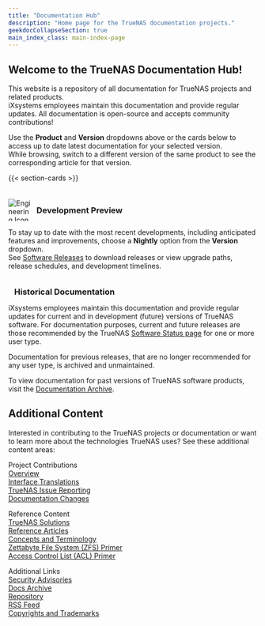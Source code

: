 ```yaml
---
title: "Documentation Hub"
description: "Home page for the TrueNAS documentation projects."
geekdocCollapseSection: true
main_index_class: main-index-page
---
```

<style>
div.gdoc-page__header {display: none;}
div.docs-read_mod {display: none;}
.sidebar-right {display: none;}
h1 {display:none;}
</style>

<h2> Welcome to the TrueNAS Documentation Hub! </h2>

This website is a repository of all documentation for TrueNAS projects and related products.<br>
iXsystems employees maintain this documentation and provide regular updates.
All documentation is open-source and accepts community contributions!

Use the **Product** and **Version** dropdowns above or the cards below to access up to date latest documentation for your selected version.<br>
While browsing, switch to a different version of the same product to see the corresponding article for that version.

{{< section-cards >}}

<div class="latest-development-container" style="padding-top: 20px;">
  <div style="display: flex; align-items: center;">
    <img src="/images/Software_Status_Icon_2.png" alt="Engineering Icon" title="Development Preview" style="padding-right: .75rem; max-width: 45px; max-height: 45px; align-self: flex-start;">
    <h3 style="margin: 0;">Development Preview</h3>
  </div>
  <p>To stay up to date with the most recent developments, including anticipated features and improvements, choose a <strong>Nightly</strong> option from the <strong>Version</strong> dropdown.<br>
  See <a href="/truenasupgrades/">Software Releases</a> to download releases or view upgrade paths, release schedules, and development timelines.</p>
</div>

<div class="latest-development-container" style="padding-top: 20px;">
  <div style="display: flex; align-items: center;">
    <i class="fas fa-archive fa-lg" style="color: #0095d5; padding-right: .75rem; max-width: 45px; max-height: 45px; align-self: flex-start;" title="Historical Documentation" aria-label="Archive Icon"></i>
    <h3 style="margin: 0;">Historical Documentation</h3>
  </div>
  <p>iXsystems employees maintain this documentation and provide regular updates for current and in development (future) versions of TrueNAS software.
  For documentation purposes, current and future releases are those recommended by the TrueNAS <a href="https://www.truenas.com/software-status/">Software Status page</a> for one or more user type.</p>
  <p>Documentation for previous releases, that are no longer recommended for any user type, is archived and unmaintained.</p>
  <p>To view documentation for past versions of TrueNAS software products, visit the <a href="/archive/">Documentation Archive</a>.</p>
</div>

<h2> Additional Content </h2>

Interested in contributing to the TrueNAS projects or documentation or want to learn more about the technologies TrueNAS uses?
See these additional content areas:

<div class="docs-more-sections">
  <p>Project Contributions
	<br><a href="/contributing/">Overview</a>
	<br><a href="/contributing/uitranslations/">Interface Translations</a>
	<br><a href="/contributing/issuereporting/">TrueNAS Issue Reporting</a>
	<br><a href="/contributing/documentation/">Documentation Changes</a>
  </p>
  <p>Reference Content
  <br><a href="/solutions/">TrueNAS Solutions</a>
  <br><a href="/references/">Reference Articles</a>
  <br><a href="/references/conceptsandterms/">Concepts and Terminology</a>
  <br><a href="/references/zfsprimer/">Zettabyte File System (ZFS) Primer</a>
  <br><a href="/references/aclprimer/">Access Control List (ACL) Primer</a>
  </p>
  <p>Additional Links
  <br><a href="https://security.truenas.com">Security Advisories</a>
  <br><a href="/archive/">Docs Archive</a>
  <br><a href="https://www.github.com/truenas/documentation">Repository</a>
  <br><a href="/index.xml">RSS Feed</a>
  <br><a href="/references/copyrights/">Copyrights and Trademarks</a>
  </p>
</div>
